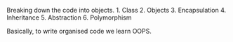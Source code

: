Breaking down the code into objects.
	1. Class
	2. Objects
	3. Encapsulation
	4. Inheritance
	5. Abstraction
	6. Polymorphism

Basically, to write organised code we learn OOPS.